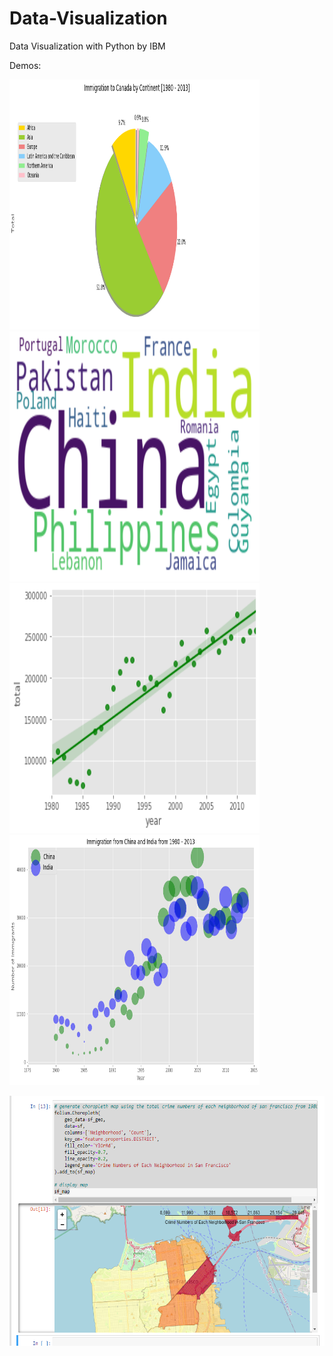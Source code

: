 # Data-Visualization
Data Visualization with Python by IBM

Demos:

<img src="images\pie.png" width="400px" height="400px" />     <img src="images\wordcloud.png" width="400px" height="400px" />
<img src="images\regression1.png" width="400px" height="400px" />       <img src="images\bubbles.png" width="400px" height="400px" /> 


<img src ="images\map.png" width="800px" height="400px" />
